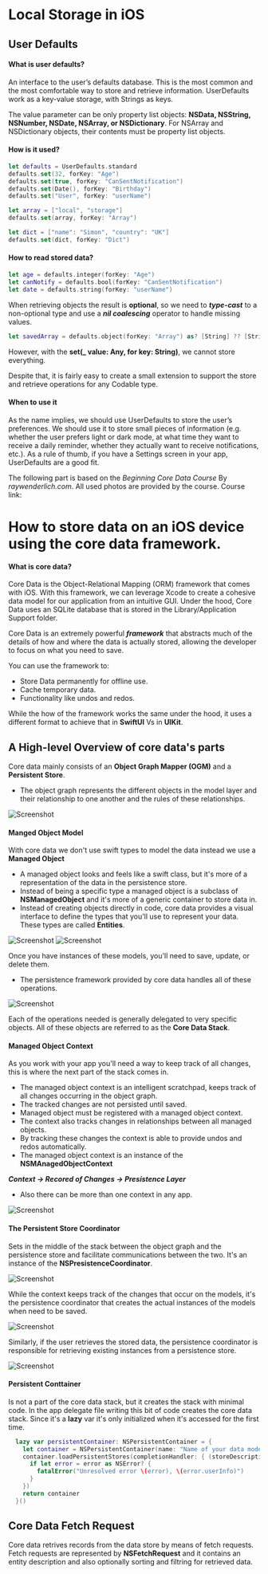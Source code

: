 # Local Storage in iOS


## User Defaults
#### What is user defaults?
An interface to the user’s defaults database.
This is the most common and the most comfortable way to store and retrieve information. UserDefaults work as a key-value storage, with Strings as keys. 

The value parameter can be only property list objects: **NSData, NSString, NSNumber, NSDate, NSArray, or NSDictionary**. For NSArray and NSDictionary objects, their contents must be property list objects.

#### How is it used?
```swift
let defaults = UserDefaults.standard
defaults.set(32, forKey: "Age")
defaults.set(true, forKey: "CanSentNotification")
defaults.set(Date(), forKey: "Birthday")
defaults.set("User", forKey: "userName")
```

```swift
let array = ["local", "storage"]
defaults.set(array, forKey: "Array")

let dict = ["name": "Simon", "country": "UK"]
defaults.set(dict, forKey: "Dict")
```
#### How to read stored data?
```swift
let age = defaults.integer(forKey: "Age")
let canNotify = defaults.bool(forKey: "CanSentNotification")
let date = defaults.string(forKey: "userName")
```
When retrieving objects the result is **optional**, so we need to ***type-cast*** to a non-optional type and use a ***nil coalescing*** operator to handle missing values.

```swift
let savedArray = defaults.object(forKey: "Array") as? [String] ?? [String]()
```

However, with the **set(_ value: Any, for key: String)**, we cannot store everything.

Despite that, it is fairly easy to create a small extension to support the store and retrieve operations for any Codable type.

#### When to use it
As the name implies, we should use UserDefaults to store the user’s preferences. We should use it to store small pieces of information (e.g. whether the user prefers light or dark mode, at what time they want to receive a daily reminder, whether they actually want to receive notifications, etc.).
As a rule of thumb, if you have a Settings screen in your app, UserDefaults are a good fit.


The following part is based on the *Beginning Core Data Course* By *raywenderlich.com*. All used photos are provided by the course.
Course link: 
# How to store data on an iOS device using the core data framework.
#### What is core data?

Core Data is the Object-Relational Mapping (ORM) framework that comes with iOS.
With this framework, we can leverage Xcode to create a cohesive data model for our application from an intuitive GUI.
Under the hood, Core Data uses an SQLite database that is stored in the Library/Application Support folder.

Core Data is an extremely powerful ***framework*** that abstracts much of the details of how and where the data is actually stored, allowing the developer to focus on what you need to save.

You can use the framework to: 
- Store Data permanently for offline use.
- Cache temporary data.
- Functionality like undos and redos.

While the how of the framework works the same under the hood, it uses a different format to achieve that in **SwiftUI** Vs in **UIKit**.

## A High-level Overview of core data's parts
Core data mainly consists of an **Object Graph Mapper (OGM)** and a **Persistent Store**.

- The object graph represents the different objects in the model layer and their relationship to one another and the rules of these relationships.

![Screenshot](https://github.com/AyaEMahmoud/LocalStorageiOS/blob/main/Screen%20Shot%202021-03-22%20at%2010.20.23%20AM.png)

#### Manged Object Model
With core data we don't use swift types to model the data instead we use a **Managed Object**
- A managed object looks and feels like a swift class, but it's more of a representation of the data in the persistence store.
- Instead of being a specific type a managed object is a subclass of **NSManagedObject** and it's more of a generic container to store data in.
- Instead of creating objects directly in code, core data provides a visual interface to define the types that you'll use to represent your data. These types are called **Entities**.

![Screenshot](https://github.com/AyaEMahmoud/LocalStorageiOS/blob/main/Screen%20Shot%202021-03-22%20at%2010.46.33%20AM.png)
![Screenshot](https://github.com/AyaEMahmoud/LocalStorageiOS/blob/main/Screen%20Shot%202021-03-22%20at%2010.54.50%20AM.png)

Once you have instances of these models, you'll need to save, update, or delete them. 

- The persistence framework provided by core data handles all of these operations.

![Screenshot](https://github.com/AyaEMahmoud/LocalStorageiOS/blob/main/Screen%20Shot%202021-03-22%20at%2010.29.15%20AM.png)


Each of the operations needed is generally delegated to very specific objects. All of these objects are referred to as the **Core Data Stack**. 

#### Managed Object Context
As you work with your app you'll need a way to keep track of all changes, this is where the next part of the stack comes in.
- The managed object context is an intelligent scratchpad, keeps track of all changes occurring in the object graph. 
- The tracked changes are not persisted until saved.
- Managed object must be registered with a managed object context.
- The context also tracks changes in relationships between all managed objects.
- By tracking these changes the context is able to provide undos and redos automatically.
- The managed object context is an instance of the **NSMAnagedObjectContext**

***Context -> Recored of Changes -> Presistence Layer***

- Also there can be more than one context in any app.


![Screenshot](https://github.com/AyaEMahmoud/LocalStorageiOS/blob/main/Screen%20Shot%202021-03-22%20at%2010.59.10%20AM.png)


#### The Persistent Store Coordinator
Sets in the middle of the stack between the object graph and the persistence store and facilitate communications between the two.
It's an instance of the **NSPresistenceCoordinator**.


![Screenshot](https://github.com/AyaEMahmoud/LocalStorageiOS/blob/main/Screen%20Shot%202021-03-22%20at%2011.27.09%20AM.png)


While the context keeps track of the changes that occur on the models, it's the persistence coordinator that creates the actual instances of the models when need to be saved.


![Screenshot](https://github.com/AyaEMahmoud/LocalStorageiOS/blob/main/Screen%20Shot%202021-03-22%20at%201.46.39%20PM.png)


Similarly, if the user retrieves the stored data, the persistence coordinator is responsible for retrieving existing instances from a persistence store.


![Screenshot](https://github.com/AyaEMahmoud/LocalStorageiOS/blob/main/Screen%20Shot%202021-03-22%20at%201.46.39%20PM.png)


#### Persistent Conttainer
Is not a part of the core data stack, but it creates the stack with minimal code. In the app delegate file writing this bit of code creates the core data stack.
Since it's a **lazy** var it's only initialized when it's accessed for the first time.

```Swift
  lazy var persistentContainer: NSPersistentContainer = {
    let container = NSPersistentContainer(name: "Name of your data model file")
    container.loadPersistentStores(completionHandler: { (storeDescription, error) in
      if let error = error as NSError? {
        fatalError("Unresolved error \(error), \(error.userInfo)")
      }
    })
    return container
  }()
```


## Core Data Fetch Request
Core data retrives records from the data store by means of fetch requests.
Fetch requests are represented by **NSFetchRequest** and it contains an entity description and also optionally sorting and filtring for retrieved data.


